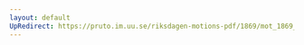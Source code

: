 ```yaml
---
layout: default
UpRedirect: https://pruto.im.uu.se/riksdagen-motions-pdf/1869/mot_1869__ak__170/mot_1869__ak__170-001.pdf
---
```

